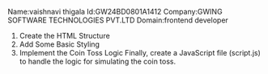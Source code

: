 Name:vaishnavi thigala
Id:GW24BD0801A1412
Company:GWING SOFTWARE TECHNOLOGIES PVT.LTD
Domain:frontend developer
1. Create the HTML Structure
2. Add Some Basic Styling
3. Implement the Coin Toss Logic
Finally, create a JavaScript file (script.js) to handle the logic for simulating the coin toss.     
